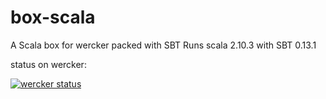 box-scala
=========

A Scala box for wercker packed with SBT
Runs scala 2.10.3 with SBT 0.13.1

status on wercker:

[![wercker status](https://app.wercker.com/status/2b30596362eeb391a537bf6b8ad5571c/m "wercker status")](https://app.wercker.com/project/bykey/2b30596362eeb391a537bf6b8ad5571c)
